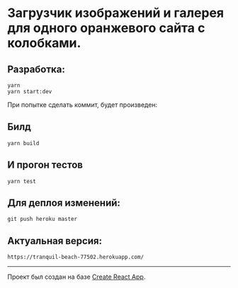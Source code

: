 # Загрузчик изображений и галерея для одного оранжевого сайта с колобками.

## Разработка:

`yarn` <br>
`yarn start:dev` <br>

При попытке сделать коммит, будет произведен:

## Билд

`yarn build`

## И прогон тестов

`yarn test`

## Для деплоя изменений:

`git push heroku master`

## Актуальная версия:

`https://tranquil-beach-77502.herokuapp.com/`

---

Проект был создан на базе [Create React App](https://github.com/facebook/create-react-app).

